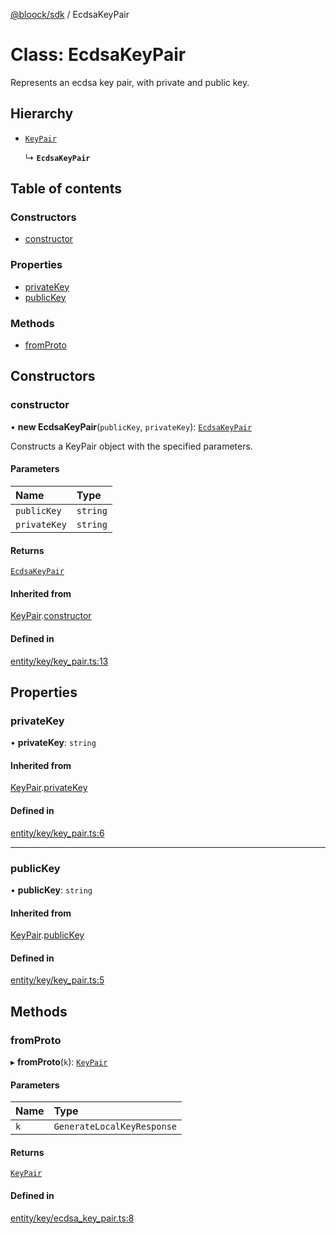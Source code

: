 [@bloock/sdk](../index.md) / EcdsaKeyPair

# Class: EcdsaKeyPair

Represents an ecdsa key pair, with private and public key.

## Hierarchy

- [`KeyPair`](KeyPair.md)

  ↳ **`EcdsaKeyPair`**

## Table of contents

### Constructors

- [constructor](EcdsaKeyPair.md#constructor)

### Properties

- [privateKey](EcdsaKeyPair.md#privatekey)
- [publicKey](EcdsaKeyPair.md#publickey)

### Methods

- [fromProto](EcdsaKeyPair.md#fromproto)

## Constructors

### constructor

• **new EcdsaKeyPair**(`publicKey`, `privateKey`): [`EcdsaKeyPair`](EcdsaKeyPair.md)

Constructs a KeyPair object with the specified parameters.

#### Parameters

| Name | Type |
| :------ | :------ |
| `publicKey` | `string` |
| `privateKey` | `string` |

#### Returns

[`EcdsaKeyPair`](EcdsaKeyPair.md)

#### Inherited from

[KeyPair](KeyPair.md).[constructor](KeyPair.md#constructor)

#### Defined in

[entity/key/key_pair.ts:13](https://github.com/bloock/bloock-sdk/blob/d82279b/languages/js/src/entity/key/key_pair.ts#L13)

## Properties

### privateKey

• **privateKey**: `string`

#### Inherited from

[KeyPair](KeyPair.md).[privateKey](KeyPair.md#privatekey)

#### Defined in

[entity/key/key_pair.ts:6](https://github.com/bloock/bloock-sdk/blob/d82279b/languages/js/src/entity/key/key_pair.ts#L6)

___

### publicKey

• **publicKey**: `string`

#### Inherited from

[KeyPair](KeyPair.md).[publicKey](KeyPair.md#publickey)

#### Defined in

[entity/key/key_pair.ts:5](https://github.com/bloock/bloock-sdk/blob/d82279b/languages/js/src/entity/key/key_pair.ts#L5)

## Methods

### fromProto

▸ **fromProto**(`k`): [`KeyPair`](KeyPair.md)

#### Parameters

| Name | Type |
| :------ | :------ |
| `k` | `GenerateLocalKeyResponse` |

#### Returns

[`KeyPair`](KeyPair.md)

#### Defined in

[entity/key/ecdsa_key_pair.ts:8](https://github.com/bloock/bloock-sdk/blob/d82279b/languages/js/src/entity/key/ecdsa_key_pair.ts#L8)
